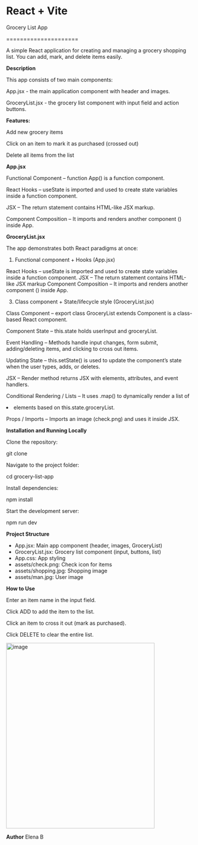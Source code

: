 # React + Vite
Grocery List App

=====================

A simple React application for creating and managing a grocery shopping list.
You can add, mark, and delete items easily.

**Description**

This app consists of two main components:

App.jsx - the main application component with header and images.

GroceryList.jsx - the grocery list component with input field and action buttons.

**Features:**

Add new grocery items

Click on an item to mark it as purchased (crossed out)

Delete all items from the list

**App.jsx**

Functional Component – function App() is a function component.

React Hooks – useState is imported and used to create state variables inside a function component.

JSX – The return statement contains HTML-like JSX markup.

Component Composition – It imports and renders another component (<GroceryList />) inside App.

**GroceryList.jsx**

The app demonstrates both React paradigms at once:

1) Functional component + Hooks (App.jsx)

React Hooks – useState is imported and used to create state variables inside a function component.
JSX – The return statement contains HTML-like JSX markup
Component Composition – It imports and renders another component (<GroceryList />) inside App.

3) Class component + State/lifecycle style (GroceryList.jsx)

Class Component – export class GroceryList extends Component is a class-based React component.

Component State – this.state holds userInput and groceryList.

Event Handling – Methods handle input changes, form submit, adding/deleting items, and clicking to cross out items.

Updating State – this.setState() is used to update the component’s state when the user types, adds, or deletes.

JSX – Render method returns JSX with elements, attributes, and event handlers.

Conditional Rendering / Lists – It uses .map() to dynamically render a list of <li> elements based on this.state.groceryList.

Props / Imports – Imports an image (check.png) and uses it inside JSX.


**Installation and Running Locally**

Clone the repository:

git clone 


Navigate to the project folder:

cd grocery-list-app


Install dependencies:

npm install


Start the development server:

npm run dev

**Project Structure**
- App.jsx:	Main app component (header, images, GroceryList)
- GroceryList.jsx:	Grocery list component (input, buttons, list)
- App.css:	App styling
- assets/check.png:	Check icon for items
- assets/shopping.jpg:	Shopping image
- assets/man.jpg:	User image


**How to Use**

Enter an item name in the input field.

Click ADD to add the item to the list.

Click an item to cross it out (mark as purchased).

Click DELETE to clear the entire list.

<img width="400" height="500" alt="image" src="https://github.com/user-attachments/assets/e469f915-8bd8-4cd0-b17a-925aaff02f4f" />

**Author**
Elena B
